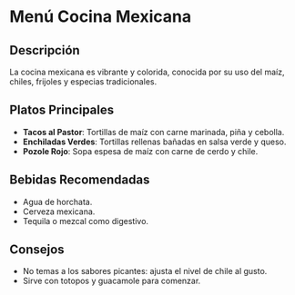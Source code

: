# Menú Cocina Mexicana

## Descripción

La cocina mexicana es vibrante y colorida, conocida por su uso del maíz, chiles, frijoles y especias tradicionales.

## Platos Principales

* **Tacos al Pastor**: Tortillas de maíz con carne marinada, piña y cebolla.
* **Enchiladas Verdes**: Tortillas rellenas bañadas en salsa verde y queso.
* **Pozole Rojo**: Sopa espesa de maíz con carne de cerdo y chile.

## Bebidas Recomendadas

* Agua de horchata.
* Cerveza mexicana.
* Tequila o mezcal como digestivo.

## Consejos 

* No temas a los sabores picantes: ajusta el nivel de chile al gusto.
* Sirve con totopos y guacamole para comenzar.